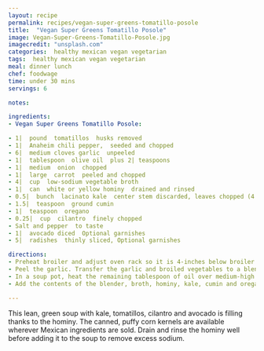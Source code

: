 ```yaml
---
layout: recipe
permalink: recipes/vegan-super-greens-tomatillo-posole
title:  "Vegan Super Greens Tomatillo Posole"
image: Vegan-Super-Greens-Tomatillo-Posole.jpg
imagecredit: "unsplash.com"
categories:  healthy mexican vegan vegetarian
tags:  healthy mexican vegan vegetarian
meal: dinner lunch
chef: foodwage
time: under 30 mins
servings: 6

notes:

ingredients:
- Vegan Super Greens Tomatillo Posole:

- 1|  pound  tomatillos  husks removed
- 1|  Anaheim chili pepper,  seeded and chopped
- 6|  medium cloves garlic  unpeeled
- 1|  tablespoon  olive oil  plus 2| teaspoons
- 1|  medium  onion  chopped
- 1|  large  carrot  peeled and chopped
- 4|  cup  low-sodium vegetable broth
- 1|  can  white or yellow hominy  drained and rinsed
- 0.5|  bunch  lacinato kale  center stem discarded, leaves chopped (4 cups)
- 1.5|  teaspoon  ground cumin
- 1|  teaspoon  oregano
- 0.25|  cup  cilantro  finely chopped
- Salt and pepper  to taste
- 1|  avocado diced  Optional garnishes
- 5|  radishes  thinly sliced, Optional garnishes

directions:
- Preheat broiler and adjust oven rack so it is 4-inches below broiler. Line a baking sheet with foil. Toss the tomatillos, chili pepper and garlic cloves with 2 teaspoons of the oil. Broil, turning ingredients once with tongs, until blackened all over, 5 minutes.
- Peel the garlic. Transfer the garlic and broiled vegetables to a blender and process until smooth.
- In a soup pot, heat the remaining tablespoon of oil over medium-high heat. Add the onions and carrot, and sauté until tender, 5 minutes.
- Add the contents of the blender, broth, hominy, kale, cumin and oregano to the pot. Bring to a simmer, reduce the heat to low and cook, stirring occasionally, until the kale is tender, 10 minutes. Add the cilantro and season to taste with salt and pepper. Serve the soup topped with the avocado and radishes.

---
```


This lean, green soup with kale, tomatillos, cilantro and avocado is filling thanks to the hominy. The canned, puffy corn kernels are available wherever Mexican ingredients are sold. Drain and rinse the hominy well before adding it to the soup to remove excess sodium.
